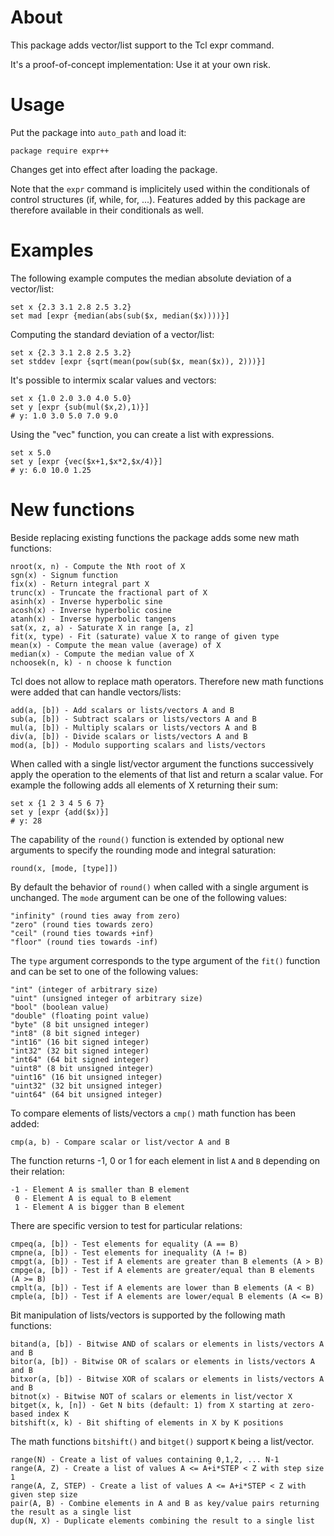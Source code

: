 # About

This package adds vector/list support to the Tcl expr command.

It's a proof-of-concept implementation: Use it at your own risk.

# Usage

Put the package into `auto_path` and load it:

    package require expr++

Changes get into effect after loading the package.

Note that the `expr` command is implicitely used within the conditionals of control structures (if, while, for, ...). Features added by this package are therefore available in their conditionals as well.

# Examples

The following example computes the median absolute deviation of a vector/list:

    set x {2.3 3.1 2.8 2.5 3.2}
    set mad [expr {median(abs(sub($x, median($x))))}]

Computing the standard deviation of a vector/list:

    set x {2.3 3.1 2.8 2.5 3.2}
    set stddev [expr {sqrt(mean(pow(sub($x, mean($x)), 2)))}]

It's possible to intermix scalar values and vectors:

    set x {1.0 2.0 3.0 4.0 5.0}
    set y [expr {sub(mul($x,2),1)}]
    # y: 1.0 3.0 5.0 7.0 9.0
    
Using the "vec" function, you can create a list with expressions.

    set x 5.0
    set y [expr {vec($x+1,$x*2,$x/4)}]
    # y: 6.0 10.0 1.25

# New functions

Beside replacing existing functions the package adds some new math functions:

    nroot(x, n) - Compute the Nth root of X
    sgn(x) - Signum function
    fix(x) - Return integral part X
    trunc(x) - Truncate the fractional part of X
    asinh(x) - Inverse hyperbolic sine
    acosh(x) - Inverse hyperbolic cosine
    atanh(x) - Inverse hyperbolic tangens
    sat(x, z, a) - Saturate X in range [a, z]
    fit(x, type) - Fit (saturate) value X to range of given type
    mean(x) - Compute the mean value (average) of X
    median(x) - Compute the median value of X
    nchoosek(n, k) - n choose k function

Tcl does not allow to replace math operators. Therefore new math functions
were added that can handle vectors/lists:

    add(a, [b]) - Add scalars or lists/vectors A and B
    sub(a, [b]) - Subtract scalars or lists/vectors A and B
    mul(a, [b]) - Multiply scalars or lists/vectors A and B
    div(a, [b]) - Divide scalars or lists/vectors A and B
    mod(a, [b]) - Modulo supporting scalars and lists/vectors

When called with a single list/vector argument the functions successively
apply the operation to the elements of that list and return a scalar value.
For example the following adds all elements of X returning their sum:

    set x {1 2 3 4 5 6 7}
    set y [expr {add($x)}]
    # y: 28

The capability of the `round()` function is extended by optional new arguments
to specify the rounding mode and integral saturation:

    round(x, [mode, [type]])

By default the behavior of `round()` when called with a single argument is unchanged.
The `mode` argument can be one of the following values:

    "infinity" (round ties away from zero)
    "zero" (round ties towards zero)
    "ceil" (round ties towards +inf)
    "floor" (round ties towards -inf)

The `type` argument corresponds to the type argument of the `fit()` function
and can be set to one of the following values:

    "int" (integer of arbitrary size)
    "uint" (unsigned integer of arbitrary size)
    "bool" (boolean value)
    "double" (floating point value)
    "byte" (8 bit unsigned integer)
    "int8" (8 bit signed integer)
    "int16" (16 bit signed integer)
    "int32" (32 bit signed integer)
    "int64" (64 bit signed integer)
    "uint8" (8 bit unsigned integer)
    "uint16" (16 bit unsigned integer)
    "uint32" (32 bit unsigned integer)
    "uint64" (64 bit unsigned integer)

To compare elements of lists/vectors a `cmp()` math function has been added:

    cmp(a, b) - Compare scalar or list/vector A and B

The function returns -1, 0 or 1 for each element in list `A` and `B`
depending on their relation:

    -1 - Element A is smaller than B element
     0 - Element A is equal to B element
     1 - Element A is bigger than B element

There are specific version to test for particular relations:

    cmpeq(a, [b]) - Test elements for equality (A == B)
    cmpne(a, [b]) - Test elements for inequality (A != B)
    cmpgt(a, [b]) - Test if A elements are greater than B elements (A > B)
    cmpge(a, [b]) - Test if A elements are greater/equal than B elements (A >= B)
    cmplt(a, [b]) - Test if A elements are lower than B elements (A < B)
    cmple(a, [b]) - Test if A elements are lower/equal B elements (A <= B)

Bit manipulation of lists/vectors is supported by the following math functions:

    bitand(a, [b]) - Bitwise AND of scalars or elements in lists/vectors A and B
    bitor(a, [b]) - Bitwise OR of scalars or elements in lists/vectors A and B
    bitxor(a, [b]) - Bitwise XOR of scalars or elements in lists/vectors A and B
    bitnot(x) - Bitwise NOT of scalars or elements in list/vector X
    bitget(x, k, [n]) - Get N bits (default: 1) from X starting at zero-based index K
    bitshift(x, k) - Bit shifting of elements in X by K positions

The math functions `bitshift()` and `bitget()` support `K` being a list/vector.

    range(N) - Create a list of values containing 0,1,2, ... N-1
    range(A, Z) - Create a list of values A <= A+i*STEP < Z with step size 1
    range(A, Z, STEP) - Create a list of values A <= A+i*STEP < Z with given step size
    pair(A, B) - Combine elements in A and B as key/value pairs returning the result as a single list
    dup(N, X) - Duplicate elements combining the result to a single list
